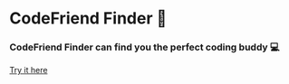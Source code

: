 # CodeFriend Finder :busts_in_silhouette:
### CodeFriend Finder can find you the perfect coding buddy :computer:
[Try it here](https://fierce-island-35221.herokuapp.com)
